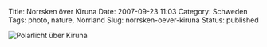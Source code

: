 Title: Norrsken över Kiruna
Date: 2007-09-23 11:03
Category: Schweden
Tags: photo, nature, Norrland
Slug: norrsken-oever-kiruna
Status: published

![Polarlicht über
Kiruna](/pic/norrsken1_s.jpg "Polarlicht über Kiruna")

